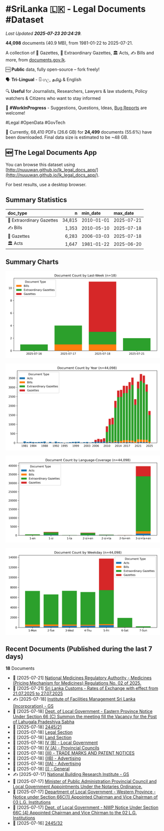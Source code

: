 # #SriLanka 🇱🇰 - Legal Documents #Dataset

*Last Updated **2025-07-23 20:24:29**.*

**44,098** documents (40.9 MB), from 1981-01-22 to 2025-07-21.

A collection of 📢 Gazettes, 🚨 Extraordinary Gazettes, 🏛️ Acts, ✍️ Bills and more,  from [documents.gov.lk](https://documents.gov.lk).

🆓 **Public** data, fully open-source – fork freely!

🗣️ **Tri-Lingual** - සිංහල, தமிழ் & English

🔍 **Useful** for Journalists, Researchers, Lawyers & law students, Policy watchers & Citizens who want to stay informed

🐞 **#WorkInProgress** - Suggestions, Questions, Ideas, [Bug Reports](https://github.com/nuuuwan/lk_legal_docs/issues) are welcome!

#Legal #OpenData #GovTech

📄 Currently, 68,410 PDFs (26.6 GB) for **24,499** documents (55.6%) have been downloaded. Final data size is estimated to be ~48 GB.

## 🆕 The Legal Documents App

You can browse this dataset using [http://nuuuwan.github.io/lk_legal_docs_app/](http://nuuuwan.github.io/lk_legal_docs_app/).

For best results, use a desktop browser.

## Summary Statistics

| doc_type | n | min_date | max_date |
| :-- | --: | :-- | :-- |
| 🚨 Extraordinary Gazettes | 34,815 | 2010-01-01 | 2025-07-21 |
| ✍️ Bills | 1,353 | 2010-05-10 | 2025-07-18 |
| 📢 Gazettes | 6,283 | 2006-03-03 | 2025-07-18 |
| 🏛️ Acts | 1,647 | 1981-01-22 | 2025-06-20 |

## Summary Charts

![Coverage Chart-Last-Week](images/chart-document-count-by-last-week.png)

![Coverage Chart-Year](images/chart-document-count-by-year.png)

![Coverage Chart-Language-Coverage](images/chart-document-count-by-language-coverage.png)

![Coverage Chart-Weekday](images/chart-document-count-by-weekday.png)

## Recent Documents (Published during the last 7 days)

**18** Documents

- 🚨 [2025-07-21] [National Medicines Regulatory Authority - Medicines (Pricing Mechanism for Medicines) Regulations No. 02 of 2025.](https://github.com/nuuuwan/lk_legal_docs_data/tree/main/data/extra-gazettes/2025/2446-34)
- 🚨 [2025-07-21] [Sri Lanka Customs - Rates of Exchange with effect from 21.07.2025 to 27.07.2025](https://github.com/nuuuwan/lk_legal_docs_data/tree/main/data/extra-gazettes/2025/2446-01)
- ✍️ [2025-07-18] [Institute of Facilities Management Sri Lanka (Incorporation) - GS](https://github.com/nuuuwan/lk_legal_docs_data/tree/main/data/bills/2025/623-2025)
- 🚨 [2025-07-18] [Dept. of Local Government - Eastern Province Notice Under Section 66 (C) Summon the meeting fill the Vacancy for the Post of Lahugala Pradeshiya Sabha](https://github.com/nuuuwan/lk_legal_docs_data/tree/main/data/extra-gazettes/2025/2445-58)
- 🚨 [2025-07-18] [2445/21](https://github.com/nuuuwan/lk_legal_docs_data/tree/main/data/extra-gazettes/2025/2445-21)
- 📢 [2025-07-18] [Legal Section](https://github.com/nuuuwan/lk_legal_docs_data/tree/main/data/gazettes/2025/2025-07-18-legal-section)
- 📢 [2025-07-18] [Land Section](https://github.com/nuuuwan/lk_legal_docs_data/tree/main/data/gazettes/2025/2025-07-18-land-section)
- 📢 [2025-07-18] [IV (B) - Local Government](https://github.com/nuuuwan/lk_legal_docs_data/tree/main/data/gazettes/2025/2025-07-18-iv-b-local-government)
- 📢 [2025-07-18] [IV (A) - Provincial Councils](https://github.com/nuuuwan/lk_legal_docs_data/tree/main/data/gazettes/2025/2025-07-18-iv-a-provincial-councils)
- 📢 [2025-07-18] [(III) - TRADE MARKS AND PATENT NOTICES](https://github.com/nuuuwan/lk_legal_docs_data/tree/main/data/gazettes/2025/2025-07-18-iii-trade-marks-and-patent-notices)
- 📢 [2025-07-18] [(IIB) - Advertising](https://github.com/nuuuwan/lk_legal_docs_data/tree/main/data/gazettes/2025/2025-07-18-iib-advertising)
- 📢 [2025-07-18] [(IIA) - Advertising](https://github.com/nuuuwan/lk_legal_docs_data/tree/main/data/gazettes/2025/2025-07-18-iia-advertising)
- 📢 [2025-07-18] [(I) - General](https://github.com/nuuuwan/lk_legal_docs_data/tree/main/data/gazettes/2025/2025-07-18-i-general)
- ✍️ [2025-07-17] [National Building Research Institute - GS](https://github.com/nuuuwan/lk_legal_docs_data/tree/main/data/bills/2025/621-2025)
- 🚨 [2025-07-17] [Minister of Public Administration Provincial Council and Local Government Appointments Under the Notaries Ordinance.](https://github.com/nuuuwan/lk_legal_docs_data/tree/main/data/extra-gazettes/2025/2445-48)
- 🚨 [2025-07-17] [Department of Local Government - Western Province - Notice under Section 66C(1) Appointed Chairman and Vice Chairman of 03 L.G. Institutions](https://github.com/nuuuwan/lk_legal_docs_data/tree/main/data/extra-gazettes/2025/2445-47)
- 🚨 [2025-07-17] [Dept. of Local Government - NWP Notice Under Section 66C (4) Appointed Chairman and Vice Chirman to the 02 L.G. Institutions](https://github.com/nuuuwan/lk_legal_docs_data/tree/main/data/extra-gazettes/2025/2445-46)
- 🚨 [2025-07-16] [2445/32](https://github.com/nuuuwan/lk_legal_docs_data/tree/main/data/extra-gazettes/2025/2445-32)

